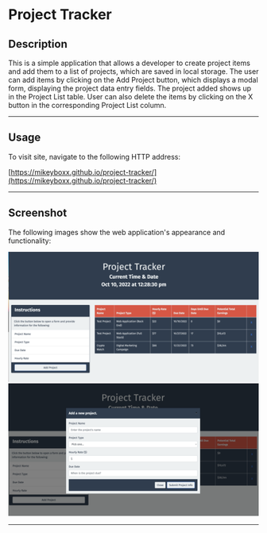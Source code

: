 # Project Tracker

## Description

This is a simple application that allows a developer to create project items and add them to a list of projects, which are saved in local storage. The user can add items by clicking on the Add Project button, which displays a modal form, displaying the project data entry fields. The project added shows up in the Project List table. User can also delete the items by clicking on the X button in the corresponding Project List column.

---

## Usage

To visit site, navigate to the following HTTP address:

[https://mikeyboxx.github.io/project-tracker/](https://mikeyboxx.github.io/project-tracker/)

---

## Screenshot

The following images show the web application's appearance and functionality:

![](assets/img/screenshot.png)
![](assets/img/screenshot-2.png)

---


